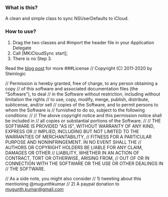 ### What is this?
A clean and simple class to sync NSUserDefaults to iCloud.

### How to use?
1. Drag the two classes and #import the header file in your Application Delegate
2. Call [MKiCloudSync start];
3. There is no Step 3.

Read the [blog post](http://blog.mugunthkumar.com/coding/ios-code-mkicloudsync-sync-your-nsuserdefaults-to-icloud-with-a-single-line-of-code) for more
###License
//  Copyright (C) 2011-2020 by Steinlogic

//  Permission is hereby granted, free of charge, to any person obtaining a copy
//  of this software and associated documentation files (the "Software"), to deal
//  in the Software without restriction, including without limitation the rights
//  to use, copy, modify, merge, publish, distribute, sublicense, and/or sell
//  copies of the Software, and to permit persons to whom the Software is
//  furnished to do so, subject to the following conditions:
//
//  The above copyright notice and this permission notice shall be included in
//  all copies or substantial portions of the Software.
//
//  THE SOFTWARE IS PROVIDED "AS IS", WITHOUT WARRANTY OF ANY KIND, EXPRESS OR
//  IMPLIED, INCLUDING BUT NOT LIMITED TO THE WARRANTIES OF MERCHANTABILITY,
//  FITNESS FOR A PARTICULAR PURPOSE AND NONINFRINGEMENT. IN NO EVENT SHALL THE
//  AUTHORS OR COPYRIGHT HOLDERS BE LIABLE FOR ANY CLAIM, DAMAGES OR OTHER
//  LIABILITY, WHETHER IN AN ACTION OF CONTRACT, TORT OR OTHERWISE, ARISING FROM,
//  OUT OF OR IN CONNECTION WITH THE SOFTWARE OR THE USE OR OTHER DEALINGS IN
//  THE SOFTWARE.

//  As a side note, you might also consider 
//	1) tweeting about this mentioning @mugunthkumar
//	2) A paypal donation to mugunth.kumar@gmail.com
	
